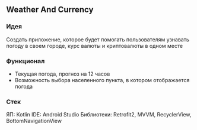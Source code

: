 ## Weather And Currency
### Идея 
Создать приложение, которое будет помогать пользователям узнавать погоду в своем городе, курс валюты и криптовалюты в одном месте
### Функционал
- Текущая погода, прогноз на 12 часов
- Возможность выбора населенного пункта, в котором отображается погода
### Стек
ЯП: Kotlin
IDE: Android Studio
Библиотеки: Retrofit2, MVVM, RecyclerView, BottomNavigationView
